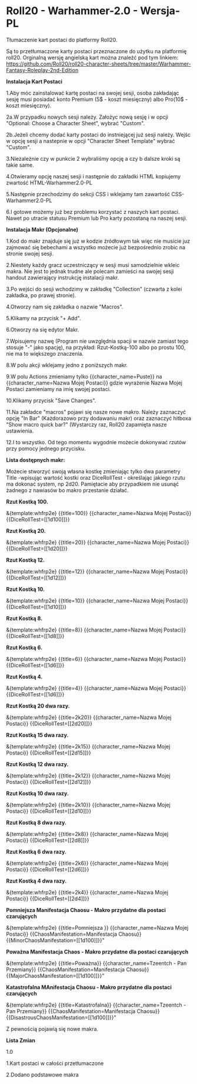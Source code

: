 # Roll20 - Warhammer-2.0 - Wersja-PL
Tłumaczenie kart postaci do platformy Roll20.

Są to przetłumaczone karty postaci przeznaczone do użytku na platformię roll20. 
Orginalną wersję angielską kart można znaleźć pod tym linkiem: https://github.com/Roll20/roll20-character-sheets/tree/master/Warhammer-Fantasy-Roleplay-2nd-Edition

<b>Instalacja Kart Postaci</b>

1.Aby móc zainstalować kartę postaci na swojej sesji, osoba zakładając sesję musi posiadać konto Premium (5$ - koszt miesięczny) albo Pro(10$ - koszt miesięczny). 

2a.W przypadku nowych sesji należy. Założyc nową sesję i w opcji "Optional: Choose a Character Sheet", wybrać "Custom".

2b.Jeżeli chcemy dodać karty postaci do instniejącej już sesji należy. Wejśc w opcję sesji a nastepnie w opcji "Character Sheet Template" wybrać "Custom".

3.Niezależnie czy w punkcie 2 wybraliśmy opcję a czy b dalsze kroki są takie same. 

4.Otwieramy opcję naszej sesji i następnie do zakładki HTML kopiujemy zwartość HTML-Warhammer2.0-PL

5.Następnie przechodzimy do sekcji CSS i wklejamy tam zawartość CSS-Warhammer2.0-PL

6.I gotowe możemy już bez problemu korzystać z naszych kart postaci. Nawet po utracie statusu Premium lub Pro karty pozostaną na naszej sesji.


<b>Instalacja Makr (Opcjonalne)</b>


1.Kod do makr znajduje się już w kodzie źródłowym tak więc nie musicie juz zajmować się bebechami a wszystko możecie już bezpośrednio zrobic na stronie swojej sesji.

2.Niestety każdy gracz uczestniczący w sesji musi samodzielnie wkleic makra. Nie jest to jednak trudne ale polecam zamieści na swojej sesji handout zawierający instrukcję instalacji makr.

3.Po wejści do sesji wchodzimy w zakładkę "Collection" (czwarta z kolei zakładka, po prawej stronie).

4.Otworzy nam się zakładka o nazwie "Macros".

5.Klikamy na przycisk "+ Add".

6.Otworzy na się edytor Makr.

7.Wpisujemy nazwę (Program nie uwzględnia spacji w nazwie zamiast tego stosuje "-" jako spację), na przykład: Rzut-Kostką-100 albo po prostu 100, nie ma to większego znaczenia.

8.W polu akcji wklejamy jedno z poniższych makr.

9.W polu Actions zmieniamy tylko {{character_name=Puste}} na {{character_name=Nazwa Mojej Postaci}} gdzie wyrażenie Nazwa Mojej Postaci zamieniamy na imię swojej postaci.

10.Klikamy przycisk "Save Changes".

11.Na zakładce "macros" pojawi się nasze nowe makro. Należy zaznaczyć opcję "In Bar" (Każdorazowo przy dodawaniu makr) oraz zaznaczyć hitboxa "Show macro quick bar?" (Wystarczy raz, Roll20 zapamięta nasze ustawienia.

12.I to wszystko. Od tego momentu wygodnie możecie dokonywać rzutów przy pomocy jednego przycisku.


<b>Lista dostępnych makr:</b>


Możecie stworzyć swoją własna kostkę zmieniając tylko dwa parametry Title -wpisując wartość kostki oraz DiceRollTest - określając jakiego rzutu ma dokonać system, np 2d20. Pamiętacie aby przypadkiem nie usunąć żadnego z nawiasów bo makro przestanie działać.


<b>Rzut Kostką 100.</b>

&{template:whfrp2e} {{title=100}} {{character_name=Nazwa Mojej Postaci}} {{DiceRollTest=[[1d100]]}}

<b>Rzut Kostką 20.</b>

&{template:whfrp2e} {{title=20}} {{character_name=Nazwa Mojej Postaci}} {{DiceRollTest=[[1d20]]}}

<b>Rzut Kostką 12.</b>

&{template:whfrp2e} {{title=12}} {{character_name=Nazwa Mojej Postaci}} {{DiceRollTest=[[1d12]]}}

<b>Rzut Kostką 10.</b>

&{template:whfrp2e} {{title=10}} {{character_name=Nazwa Mojej Postaci}} {{DiceRollTest=[[1d10]]}}

<b>Rzut Kostką 8.</b>

&{template:whfrp2e} {{title=8}} {{character_name=Nazwa Mojej Postaci}} {{DiceRollTest=[[1d8]]}}

<b>Rzut Kostką 6.</b>

&{template:whfrp2e} {{title=6}} {{character_name=Nazwa Mojej Postaci}} {{DiceRollTest=[[1d6]]}}

<b>Rzut Kostką 4.</b>

&{template:whfrp2e} {{title=4}} {{character_name=Nazwa Mojej Postaci}} {{DiceRollTest=[[1d6]]}}

<b>Rzut Kostką 20 dwa razy.</b>

&{template:whfrp2e} {{title=2k20}} {{character_name=Nazwa Mojej Postaci}} {{DiceRollTest=[[2d20]]}}

<b>Rzut Kostką 15 dwa razy.</b>

&{template:whfrp2e} {{title=2k15}} {{character_name=Nazwa Mojej Postaci}} {{DiceRollTest=[[2d15]]}}

<b>Rzut Kostką 12 dwa razy.</b>

&{template:whfrp2e} {{title=2k12}} {{character_name=Nazwa Mojej Postaci}} {{DiceRollTest=[[2d12]]}}

<b>Rzut Kostką 10 dwa razy.</b>

&{template:whfrp2e} {{title=2k10}} {{character_name=Nazwa Mojej Postaci}} {{DiceRollTest=[[2d10]]}}

<b>Rzut Kostką 8 dwa razy.</b>

&{template:whfrp2e} {{title=2k8}} {{character_name=Nazwa Mojej Postaci}} {{DiceRollTest=[[2d8]]}}

<b>Rzut Kostką 6 dwa razy.</b>

&{template:whfrp2e} {{title=2k6}} {{character_name=Nazwa Mojej Postaci}} {{DiceRollTest=[[2d6]]}}

<b>Rzut Kostką 4 dwa razy.</b>

&{template:whfrp2e} {{title=2k4}} {{character_name=Nazwa Mojej Postaci}} {{DiceRollTest=[[2d4]]}}

<b>Pomniejsza Manifestacja Chaosu - Makro przydatne dla postaci czarujących</b>

&{template:whfrp2e} {{title=Pomniejsza }} {{character_name=Nazwa Mojej Postaci}} {{ChaosManifestation=Manifestacja Chaosu}} {{MinorChaosManifestation=[[1d100]]}}"

<b>Poważna Manifestacja Chaos - Makro przydatne dla postaci czarujących</b> 

&{template:whfrp2e} {{title=Poważna}} {{character_name=Tzeentch - Pan Przemiany}} {{ChaosManifestation=Manifestacja Chaosu}} {{MajorChaosManifestation=[[1d100]]}}"

<b>Katastrofalna MAnifestacja Chaosu - Makro przydatne dla postaci czarujących</b>

&{template:whfrp2e} {{title=Katastrofalna}} {{character_name=Tzeentch - Pan Przemiany}} {{ChaosManifestation=Manifestacja Chaosu}} {{DisastrousChaosManifestation=[[1d100]]}}"


Z pewnością pojawią się nowe makra.

<b>Lista Zmian</b>

1.0

1.Kart postaci w całości przetłumaczone

2.Dodano podstawowe makra

